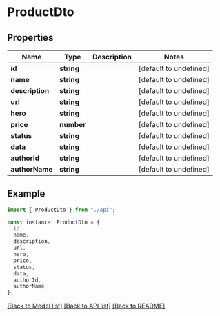 # ProductDto

## Properties

| Name            | Type       | Description | Notes                  |
| --------------- | ---------- | ----------- | ---------------------- |
| **id**          | **string** |             | [default to undefined] |
| **name**        | **string** |             | [default to undefined] |
| **description** | **string** |             | [default to undefined] |
| **url**         | **string** |             | [default to undefined] |
| **hero**        | **string** |             | [default to undefined] |
| **price**       | **number** |             | [default to undefined] |
| **status**      | **string** |             | [default to undefined] |
| **data**        | **string** |             | [default to undefined] |
| **authorId**    | **string** |             | [default to undefined] |
| **authorName**  | **string** |             | [default to undefined] |

## Example

```typescript
import { ProductDto } from "./api";

const instance: ProductDto = {
  id,
  name,
  description,
  url,
  hero,
  price,
  status,
  data,
  authorId,
  authorName,
};
```

[[Back to Model list]](../README.md#documentation-for-models) [[Back to API list]](../README.md#documentation-for-api-endpoints) [[Back to README]](../README.md)

